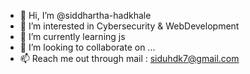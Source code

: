 - 👋 Hi, I’m @siddhartha-hadkhale
- 👀 I’m interested in Cybersecurity & WebDevelopment
- 🌱 I’m currently learning js
- 💞️ I’m looking to collaborate on ...
- 📫 Reach me out through mail : siduhdk7@gmail.com

